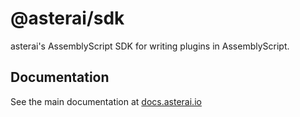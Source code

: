 # @asterai/sdk

asterai's AssemblyScript SDK for writing plugins in AssemblyScript.

## Documentation

See the main documentation at [docs.asterai.io](https://docs.asterai.io)
